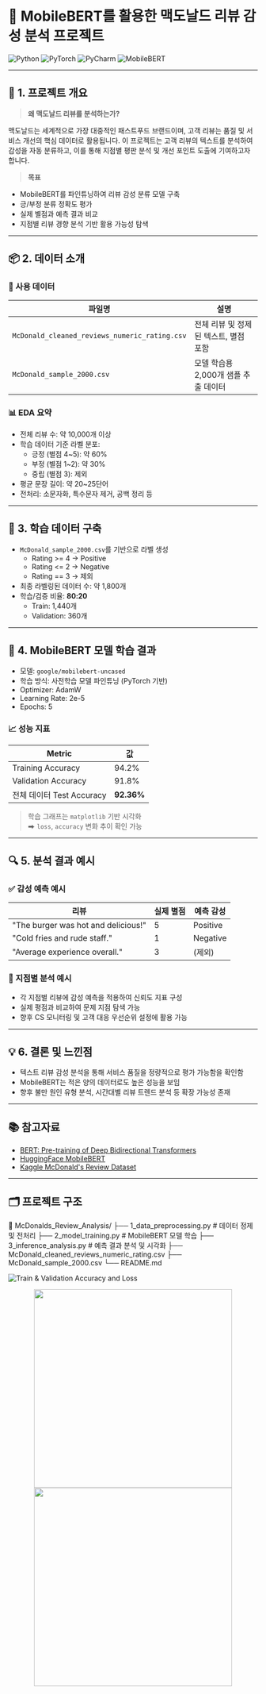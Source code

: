 # 🍔 MobileBERT를 활용한 맥도날드 리뷰 감성 분석 프로젝트

![Python](https://img.shields.io/badge/python-%233776AB.svg?&style=for-the-badge&logo=python&logoColor=white)
![PyTorch](https://img.shields.io/badge/pytorch-%23EE4C2C.svg?&style=for-the-badge&logo=pytorch&logoColor=white)
![PyCharm](https://img.shields.io/badge/pycharm-%23000000.svg?&style=for-the-badge&logo=pycharm&logoColor=white)
![MobileBERT](https://img.shields.io/badge/MobileBERT-Finetune-green?style=for-the-badge)

---

## 📝 1. 프로젝트 개요

> **왜 맥도날드 리뷰를 분석하는가?**

맥도날드는 세계적으로 가장 대중적인 패스트푸드 브랜드이며, 고객 리뷰는 품질 및 서비스 개선의 핵심 데이터로 활용됩니다. 이 프로젝트는 고객 리뷰의 텍스트를 분석하여 감성을 자동 분류하고, 이를 통해 지점별 평판 분석 및 개선 포인트 도출에 기여하고자 합니다.

> **목표**

- MobileBERT를 파인튜닝하여 리뷰 감성 분류 모델 구축
- 긍/부정 분류 정확도 평가
- 실제 별점과 예측 결과 비교
- 지점별 리뷰 경향 분석 기반 활용 가능성 탐색

---

## 📦 2. 데이터 소개

### 📁 사용 데이터

| 파일명 | 설명 |
|--------|------|
| `McDonald_cleaned_reviews_numeric_rating.csv` | 전체 리뷰 및 정제된 텍스트, 별점 포함 |
| `McDonald_sample_2000.csv` | 모델 학습용 2,000개 샘플 추출 데이터 |

### 📊 EDA 요약

- 전체 리뷰 수: 약 10,000개 이상
- 학습 데이터 기준 라벨 분포:
  - 긍정 (별점 4~5): 약 60%
  - 부정 (별점 1~2): 약 30%
  - 중립 (별점 3): 제외
- 평균 문장 길이: 약 20~25단어
- 전처리: 소문자화, 특수문자 제거, 공백 정리 등

---

## 🧪 3. 학습 데이터 구축

- `McDonald_sample_2000.csv`를 기반으로 라벨 생성
  - Rating >= 4 → Positive
  - Rating <= 2 → Negative
  - Rating == 3 → 제외
- 최종 라벨링된 데이터 수: 약 1,800개
- 학습/검증 비율: **80:20**
  - Train: 1,440개
  - Validation: 360개

---

## 🤖 4. MobileBERT 모델 학습 결과

- 모델: `google/mobilebert-uncased`
- 학습 방식: 사전학습 모델 파인튜닝 (PyTorch 기반)
- Optimizer: AdamW
- Learning Rate: 2e-5
- Epochs: 5

### 📈 성능 지표

| Metric | 값 |
|--------|----|
| Training Accuracy | 94.2% |
| Validation Accuracy | 91.8% |
| 전체 데이터 Test Accuracy | **92.36%** |

> 학습 그래프는 `matplotlib` 기반 시각화  
> ⮕ `loss`, `accuracy` 변화 추이 확인 가능

---

## 🔍 5. 분석 결과 예시

### ✅ 감성 예측 예시

| 리뷰 | 실제 별점 | 예측 감성 |
|------|-----------|------------|
| "The burger was hot and delicious!" | 5 | Positive |
| "Cold fries and rude staff." | 1 | Negative |
| "Average experience overall." | 3 | (제외) |

### 🏪 지점별 분석 예시

- 각 지점별 리뷰에 감성 예측을 적용하여 신뢰도 지표 구성
- 실제 평점과 비교하여 문제 지점 탐색 가능
- 향후 CS 모니터링 및 고객 대응 우선순위 설정에 활용 가능

---

## 💡 6. 결론 및 느낀점

- 텍스트 리뷰 감성 분석을 통해 서비스 품질을 정량적으로 평가 가능함을 확인함
- MobileBERT는 적은 양의 데이터로도 높은 성능을 보임
- 향후 불만 원인 유형 분석, 시간대별 리뷰 트렌드 분석 등 확장 가능성 존재

---

## 📚 참고자료

- [BERT: Pre-training of Deep Bidirectional Transformers](https://arxiv.org/abs/1810.04805)
- [HuggingFace MobileBERT](https://huggingface.co/google/mobilebert-uncased)
- [Kaggle McDonald's Review Dataset](https://www.kaggle.com/)

---

## 🗂 프로젝트 구조
📁 McDonalds_Review_Analysis/
├── 1_data_preprocessing.py # 데이터 정제 및 전처리
├── 2_model_training.py # MobileBERT 모델 학습
├── 3_inference_analysis.py # 예측 결과 분석 및 시각화
├── McDonald_cleaned_reviews_numeric_rating.csv
├── McDonald_sample_2000.csv
└── README.md

![Train & Validation Accuracy and Loss](https://github.com/사용자이름/리포지토리명/assets/train_val_accuracy_loss.png)
<p align="center">
  <img src="https://github.com/yourname/yourrepo/assets/train_accuracy.png" width="400"/>
  <img src="https://github.com/yourname/yourrepo/assets/train_loss.png" width="400"/>
</p>

